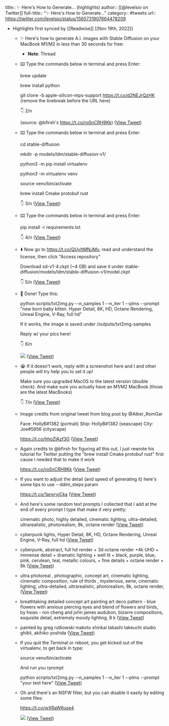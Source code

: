 title:: ✨ Here's How to Generate... (highlights)
author:: [[@levelsio on Twitter]]
full-title:: "✨ Here's How to Generate..."
category:: #tweets
url:: https://twitter.com/levelsio/status/1565731907664478209

- Highlights first synced by [[Readwise]] [[Nov 19th, 2022]]
	- ✨ Here's how to generate A.I. images with Stable Diffusion on your MacBook M1/M2 in less than 30 seconds for free:
		- **Note**: Thread
	- ⌨️ Type the commands below in terminal and press Enter:
	  
	  brew update
	  
	  brew install python
	  
	  git clone -b apple-silicon-mps-support https://t.co/d2NEJrQzHK (remove the linebreak before the URL here)
	  
	  👇 2/n
	  
	  (source: @bfirsh's https://t.co/roSnCRH9Kk) ([View Tweet](https://twitter.com/levelsio/status/1565732937139724288))
	- ⌨️ Type the commands below in terminal and press Enter:
	  
	  cd stable-diffusion
	  
	  mkdir -p models/ldm/stable-diffusion-v1/
	  
	  python3 -m pip install virtualenv
	  
	  python3 -m virtualenv venv
	  
	  source venv/bin/activate
	  
	  brew install Cmake protobuf rust
	  
	  👇 3/n ([View Tweet](https://twitter.com/levelsio/status/1565733231244087296))
	- ⌨️ Type the commands below in terminal and press Enter:
	  
	  pip install -r requirements.txt
	  
	  👇 4/n ([View Tweet](https://twitter.com/levelsio/status/1565733596949774336))
	- ⬇️ Now go to https://t.co/QUyItMNJMv, read and understand the license, then click "Access repository"
	  
	  Download sd-v1-4.ckpt (~4 GB) and save it under stable-diffusion/models/ldm/stable-diffusion-v1/model.ckpt
	  
	  👇 5/n ([View Tweet](https://twitter.com/levelsio/status/1565733945697787904))
	- 🎉 Done! Type this:
	  
	  python scripts/txt2img.py --n_samples 1 --n_iter 1 --plms --prompt "new born baby kitten. Hyper Detail, 8K, HD, Octane Rendering, Unreal Engine, V-Ray, full hd"
	  
	  If it works, the image is saved under /outputs/txt2img-samples 
	  
	  Reply w/ your pics here!
	  
	  👇 6/n 
	  
	  ![](https://pbs.twimg.com/media/FbqbBM8XkAAwyIW.png) ([View Tweet](https://twitter.com/levelsio/status/1565734786660024320))
	- 😭 If it doesn't work, reply with a screenshot here and I and other people will try help you to set it up!
	  
	  Make sure you upgraded MacOS to the latest version (double check). And make sure you actually have an M1/M2 MacBook (those are the latest MacBooks)
	  
	  👇 7/n ([View Tweet](https://twitter.com/levelsio/status/1565735024720232449))
	- Image credits from original tweet from blog post by @Alber_RomGar 
	  
	  Face: HollyB#1382 (portrait)
	  Ship: HollyB#1382 (seascape)
	  City: Joe#5956 (cityscape)
	  
	  https://t.co/hhoZlAzf3G ([View Tweet](https://twitter.com/levelsio/status/1565735549217931264))
	- Again credits to @bfirsh for figuring all this out, I just rewrote his tutorial for Twitter putting the "brew install Cmake protobuf rust" first cause I needed that to make it work
	  
	  https://t.co/roSnCRH9Kk ([View Tweet](https://twitter.com/levelsio/status/1565736248366465025))
	- If you want to adjust the detail (and speed of generating it) here's some tips to use --ddim_steps param
	  
	  https://t.co/1anyryiCka ([View Tweet](https://twitter.com/levelsio/status/1565736376896724994))
	- And here's some random text prompts I collected that I add at the end of every prompt I type that make it very pretty:
	  
	  cinematic photo, highly detailed, cinematic lighting, ultra-detailed, ultrarealistic, photorealism, 8k, octane render ([View Tweet](https://twitter.com/levelsio/status/1565736603062079489))
	- cyberpunk lights, Hyper Detail, 8K, HD, Octane Rendering, Unreal Engine, V-Ray, full hd ([View Tweet](https://twitter.com/levelsio/status/1565736628693471232))
	- cyberpunk, abstract, full hd render + 3d octane render +4k UHD + immense detail + dramatic lighting + well lit + black, purple, blue, pink, cerulean, teal, metallic colours, + fine details + octane render + 8k ([View Tweet](https://twitter.com/levelsio/status/1565736655323021314))
	- ultra photoreal , photographic, concept art, cinematic lighting, cinematic composition, rule of thirds , mysterious, eerie, cinematic lighting, ultra-detailed, ultrarealistic, photorealism, 8k, octane render, ([View Tweet](https://twitter.com/levelsio/status/1565736684284788740))
	- breathtaking detailed concept art painting art deco pattern - blue flowers with anxious piercing eyes and blend of flowers and birds, by hsiao - ron cheng and john james audubon, bizarre compositions, exquisite detail, extremely moody lighting, 8 k ([View Tweet](https://twitter.com/levelsio/status/1565736710893445121))
	- painted by greg rutkowski makoto shinkai takashi takeuchi studio ghibli, akihiko yoshida ([View Tweet](https://twitter.com/levelsio/status/1565736742090641409))
	- If you quit the Terminal or reboot, you get kicked out of the virtualenv, to get back in type:
	  
	  source venv/bin/activate 
	  
	  And run you rprompt
	  
	  python scripts/txt2img.py --n_samples 1 --n_iter 1 --plms --prompt "your text here" ([View Tweet](https://twitter.com/levelsio/status/1565736856393863170))
	- Oh and there's an NSFW filter, but you can disable it easily by editing some files:
	  
	  https://t.co/wXRaW6use4 
	  
	  ![](https://pbs.twimg.com/media/FbqdlkgWIAEr30r.jpg) ([View Tweet](https://twitter.com/levelsio/status/1565737122736259074))